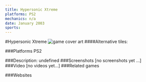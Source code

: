 ```yaml
---
title: Hypersonic Xtreme
platforms: PS2
mechanics: n/a
date: January 2003
sports: 
---
```

#Hypersonic Xtreme
![game cover art](//images.igdb.com/igdb/image/upload/t_cover_big/ay3eim8n8jb6lqp1gpv2.jpg "Logo Title Text 1")
####Alternative tiles:

###Platforms
PS2

###Description:
undefined
###Screenshots
[no screenshots yet ...]
###Video
[no videos yet...]
###Related games

###Websites

